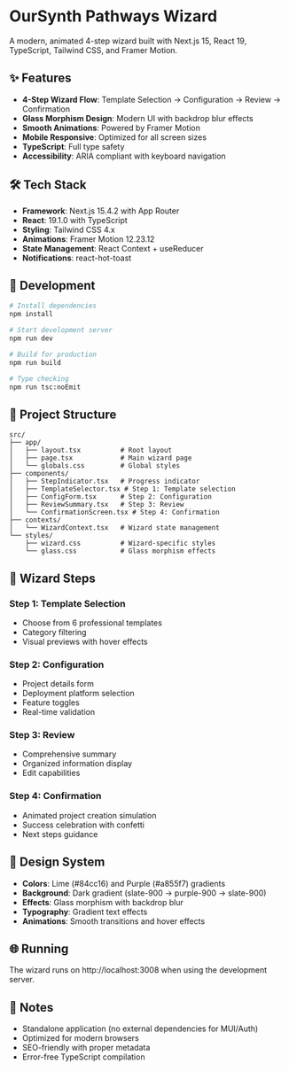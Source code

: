 # OurSynth Pathways Wizard

A modern, animated 4-step wizard built with Next.js 15, React 19, TypeScript, Tailwind CSS, and Framer Motion.

## ✨ Features

- **4-Step Wizard Flow**: Template Selection → Configuration → Review → Confirmation
- **Glass Morphism Design**: Modern UI with backdrop blur effects
- **Smooth Animations**: Powered by Framer Motion
- **Mobile Responsive**: Optimized for all screen sizes
- **TypeScript**: Full type safety
- **Accessibility**: ARIA compliant with keyboard navigation

## 🛠️ Tech Stack

- **Framework**: Next.js 15.4.2 with App Router
- **React**: 19.1.0 with TypeScript
- **Styling**: Tailwind CSS 4.x
- **Animations**: Framer Motion 12.23.12
- **State Management**: React Context + useReducer
- **Notifications**: react-hot-toast

## 🚀 Development

```bash
# Install dependencies
npm install

# Start development server
npm run dev

# Build for production
npm run build

# Type checking
npm run tsc:noEmit
```

## 📁 Project Structure

```
src/
├── app/
│   ├── layout.tsx          # Root layout
│   ├── page.tsx            # Main wizard page
│   └── globals.css         # Global styles
├── components/
│   ├── StepIndicator.tsx   # Progress indicator
│   ├── TemplateSelector.tsx # Step 1: Template selection
│   ├── ConfigForm.tsx      # Step 2: Configuration
│   ├── ReviewSummary.tsx   # Step 3: Review
│   └── ConfirmationScreen.tsx # Step 4: Confirmation
├── contexts/
│   └── WizardContext.tsx   # Wizard state management
└── styles/
    ├── wizard.css          # Wizard-specific styles
    └── glass.css           # Glass morphism effects
```

## 🎯 Wizard Steps

### Step 1: Template Selection
- Choose from 6 professional templates
- Category filtering
- Visual previews with hover effects

### Step 2: Configuration
- Project details form
- Deployment platform selection
- Feature toggles
- Real-time validation

### Step 3: Review
- Comprehensive summary
- Organized information display
- Edit capabilities

### Step 4: Confirmation
- Animated project creation simulation
- Success celebration with confetti
- Next steps guidance

## 🎨 Design System

- **Colors**: Lime (#84cc16) and Purple (#a855f7) gradients
- **Background**: Dark gradient (slate-900 → purple-900 → slate-900)
- **Effects**: Glass morphism with backdrop blur
- **Typography**: Gradient text effects
- **Animations**: Smooth transitions and hover effects

## 🌐 Running

The wizard runs on http://localhost:3008 when using the development server.

## 📝 Notes

- Standalone application (no external dependencies for MUI/Auth)
- Optimized for modern browsers
- SEO-friendly with proper metadata
- Error-free TypeScript compilation
